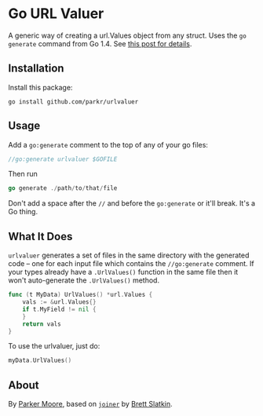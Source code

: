 # Go URL Valuer

A generic way of creating a url.Values object from any struct. Uses the `go generate` command from Go 1.4. See [this post for details](http://blog.golang.org/generate).

## Installation

Install this package:

```
go install github.com/parkr/urlvaluer
```

## Usage

Add a `go:generate` comment to the top of any of your go files:

```go
//go:generate urlvaluer $GOFILE
```

Then run

```go
go generate ./path/to/that/file
```

Don't add a space after the `//` and before the `go:generate` or it'll break. It's a Go thing.

## What It Does

`urlvaluer` generates a set of files in the same directory with the generated code – one for each input file which contains the `//go:generate` comment. If your types already have a `.UrlValues()` function in the same file then it won't auto-generate the `.UrlValues()` method.

```go
func (t MyData) UrlValues() *url.Values {
    vals := &url.Values{}
    if t.MyField != nil {
    }
    return vals
}
```

To use the urlvaluer, just do:

```go
myData.UrlValues()
```

## About

By [Parker Moore](https://byparker.com), based on [`joiner`](https://github.com/bslatkin/joiner) by [Brett Slatkin](http://www.onebigfluke.com).
